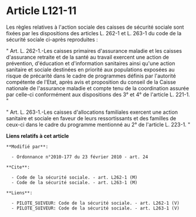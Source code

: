 # Article L121-11

Les règles relatives à l'action sociale des caisses de sécurité sociale sont fixées par les dispositions des articles L.
262-1 et L. 263-1 du code de la sécurité sociale ci-après reproduites : 

" Art. L. 262-1.-Les caisses primaires d'assurance maladie et les caisses d'assurance retraite et de la santé au travail
exercent une action de prévention, d'éducation et d'information sanitaires ainsi qu'une action sanitaire et sociale destinées
en priorité aux populations exposées au risque de précarité dans le cadre de programmes définis par l'autorité compétente de
l'Etat, après avis et proposition du conseil de la Caisse nationale de l'assurance maladie et compte tenu de la coordination
assurée par celle-ci conformément aux dispositions des 3° et 4° de l'article L. 221-1. "

" Art. L. 263-1.-Les caisses d'allocations familiales exercent une action sanitaire et sociale en faveur de leurs
ressortissants et des familles de ceux-ci dans le cadre du programme mentionné au 2° de l'article L. 223-1. "

**Liens relatifs à cet article**

	**Modifié par**:

	  - Ordonnance n°2010-177 du 23 février 2010 - art. 24

	**Cite**:

	  - Code de la sécurité sociale. - art. L262-1 (M)
	  - Code de la sécurité sociale. - art. L263-1 (M)

	**Liens**:

	  - PILOTE_SUIVEUR: Code de la sécurité sociale. - art. L262-1 (V)
	  - PILOTE_SUIVEUR: Code de la sécurité sociale. - art. L263-1 (V)
